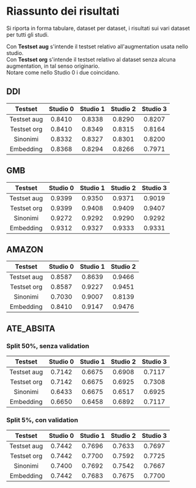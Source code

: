 # Riassunto dei risultati

Si riporta in forma tabulare, dataset per dataset, i risultati sui vari dataset per tutti gli studi.

Con **Testset aug** s'intende il testset relativo all'augmentation usata nello studio. <br/>
Con **Testset org** s'intende il testset relativo al dataset senza alcuna augmentation, in tal senso originario. <br/>
Notare come nello Studio 0 i due coincidano.

## DDI

Testset    | Studio 0 | Studio 1 | Studio 2 | Studio 3 |
:---------:|:--------:|:--------:|:--------:|:--------:|
Testset aug|  0.8410  |  0.8338  |  0.8290  |  0.8207  |
Testset org|  0.8410  |  0.8349  |  0.8315  |  0.8164  |
Sinonimi   |  0.8332  |  0.8327  |  0.8301  |  0.8200  |
Embedding  |  0.8368  |  0.8294  |  0.8266  |  0.7971  |

## GMB

Testset    | Studio 0 | Studio 1 | Studio 2 | Studio 3 |
:---------:|:--------:|:--------:|:--------:|:--------:|
Testset aug|  0.9399  |  0.9350  |  0.9371  |  0.9019  |
Testset org|  0.9399  |  0.9408  |  0.9409  |  0.9407  |
Sinonimi   |  0.9272  |  0.9292  |  0.9290  |  0.9292  |
Embedding  |  0.9312  |  0.9327  |  0.9333  |  0.9331  |


## AMAZON

Testset    | Studio 0 | Studio 1 | Studio 2 |
:---------:|:--------:|:--------:|:--------:|
Testset aug|  0.8587  |  0.8639  |  0.9466  |
Testset org|  0.8587  |  0.9227  |  0.9451  |
Sinonimi   |  0.7030  |  0.9007  |  0.8139  |
Embedding  |  0.8410  |  0.9147  |  0.9476  |


## ATE_ABSITA

### Split 50%, senza validation

Testset    | Studio 0 | Studio 1 | Studio 2 | Studio 3 |
:---------:|:--------:|:--------:|:--------:|:--------:|
Testset aug|  0.7142  |  0.6675  |  0.6908  |  0.7117  |
Testset org|  0.7142  |  0.6675  |  0.6925  |  0.7308  |
Sinonimi   |  0.6433  |  0.6675  |  0.6517  |  0.6925  |
Embedding  |  0.6650  |  0.6458  |  0.6892  |  0.7117  |

### Split 5%, con validation

Testset    | Studio 0 | Studio 1 | Studio 2 | Studio 3 |
:---------:|:--------:|:--------:|:--------:|:--------:|
Testset aug|  0.7442  |  0.7696  |  0.7633  |  0.7697  |
Testset org|  0.7442  |  0.7700  |  0.7592  |  0.7725  |
Sinonimi   |  0.7400  |  0.7692  |  0.7542  |  0.7667  |
Embedding  |  0.7442  |  0.7683  |  0.7675  |  0.7700  |
